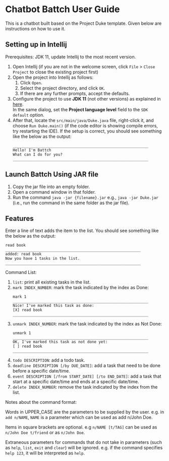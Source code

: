 # Chatbot Battch User Guide

This is a chatbot built based on the Project Duke template. Given below are instructions on how to use it.

## Setting up in Intellij

Prerequisites: JDK 11, update Intellij to the most recent version.

1. Open Intellij (if you are not in the welcome screen, click `File` > `Close Project` to close the existing project first)
1. Open the project into Intellij as follows:
   1. Click `Open`.
   1. Select the project directory, and click `OK`.
   1. If there are any further prompts, accept the defaults.
1. Configure the project to use **JDK 11** (not other versions) as explained in [here](https://www.jetbrains.com/help/idea/sdk.html#set-up-jdk).<br>
   In the same dialog, set the **Project language level** field to the `SDK default` option.
3. After that, locate the `src/main/java/Duke.java` file, right-click it, and choose `Run Duke.main()` (if the code editor is showing compile errors, try restarting the IDE). If the setup is correct, you should see something like the below as the output:
   ```
   ____________________________________________________________
   Hello! I'm Battch
   What can I do for you?
   ____________________________________________________________
   ```

## Launch Battch Using JAR file

1. Copy the jar file into an empty folder.
2. Open a command window in that folder.
3. Run the command `java -jar {filename}.jar` e.g., `java -jar Duke.jar` (i.e., run the command in the same folder as the jar file).

## Features

Enter a line of text adds the item to the list. You should see something like the below as the output:
```
read book
____________________________________________________________
added: read book
Now you have 1 tasks in the list.
____________________________________________________________
```

Command List:
1. `list`: print all existing tasks in the list.
2. `mark INDEX_NUMBER`: mark the task indicated by the index as Done:
   ```
   mark 1
   ____________________________________________________________
   Nice! I've marked this task as done:
   [X] read book
   ____________________________________________________________
   ```
3. `unmark INDEX_NUMBER`: mark the task indicated by the index as Not Done:
   ```
   unmark 1
   ____________________________________________________________
   OK, I've marked this task as not done yet:
   [ ] read book
   ____________________________________________________________
   ```
4. `todo DESCRIPTION`: add a todo task.
5. `deadline DESCRIPTION [/by DUE_DATE]`: add a task that need to be done before a specific date/time.
6. `event DESCRIPTION [/from START_DATE] [/to END_DATE]`: add a task that start at a specific date/time and ends at a specific date/time.
7. `delete INDEX_NUMBER`: remove the task indicated by the index from the list.
   
Notes about the command format:

Words in UPPER_CASE are the parameters to be supplied by the user.
e.g. in `add n/NAME`, `NAME` is a parameter which can be used as add n/John Doe.

Items in square brackets are optional.
e.g `n/NAME [t/TAG]` can be used as `n/John Doe t/friend` or as `n/John Doe`.

Extraneous parameters for commands that do not take in parameters (such as `help`, `list`, `exit` and `clear`) will be ignored.
e.g. if the command specifies `help 123`, it will be interpreted as `help`.
